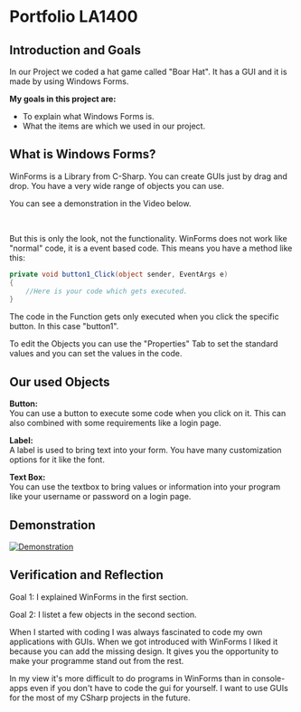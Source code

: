 # Portfolio LA1400

## Introduction and Goals

In our Project we coded a hat game called "Boar Hat". It has a GUI and it is made by using Windows Forms.

**My goals in this project are:**
- To explain what Windows Forms is.
- What the items are which we used in our project.

## What is Windows Forms?
WinForms is a Library from C-Sharp. You can create GUIs just by drag and drop. You have a very wide range of objects you can use.

You can see a demonstration in the Video below. 

<br>

But this is only the look, not the functionality. WinForms does not work like "normal" code, it is a event based code.
This means you have a method like this:

```csharp
private void button1_Click(object sender, EventArgs e)
{
    //Here is your code which gets executed.
}
```

The code in the Function gets only executed when you click the specific button. In this case "button1".

To edit the Objects you can use the "Properties" Tab to set the standard values and you can set the values in the code.

## Our used Objects

**Button:** <br>
You can use a button to execute some code when you click on it. This can also combined with some requirements like a login page.

**Label:** <br>
A label is used to bring text into your form. You have many customization options for it like the font.

**Text Box:** <br>
You can use the textbox to bring values or information into your program like your username or password on a login page.

## Demonstration
<a href="https://user-images.githubusercontent.com/89124854/134319729-53259cb9-65cf-4f5c-bcfd-79226de59dca.mp4" title="Demonstration"><img src="{image-url}" alt="Demonstration" /></a>

## Verification and Reflection

Goal 1: I explained WinForms in the first section.

Goal 2: I listet a few objects in the second section.

When I started with coding I was always fascinated to code my own applications with GUIs. When we got introduced with WinForms I liked it because you can add the missing design. It gives you the opportunity to make your programme stand out from the rest.

In my view it's more difficult to do programs in WinForms than in console-apps even if you don't have to code the gui for yourself. I want to use GUIs for the most of my CSharp projects in the future.
